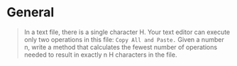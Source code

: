 # General

> In a text file, there is a single character H.
> Your text editor can execute only two operations in this file: 
> `Copy All and Paste.` 
> Given a number n, write a method that calculates the 
> fewest number of operations needed to result in exactly n H characters in the file.
